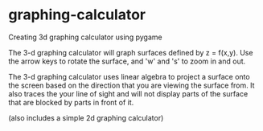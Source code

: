 # graphing-calculator
Creating 3d graphing calculator using pygame

The 3-d graphing calculator will graph surfaces defined by z = f(x,y).
Use the arrow keys to rotate the surface, and 'w' and 's' to zoom in and out.

The 3-d graphing calculator uses linear algebra to project a surface onto the screen based on the direction that you are viewing the surface from.
It also traces the your line of sight and will not display parts of the surface that are blocked by parts in front of it.

(also includes a simple 2d graphing calculator)
